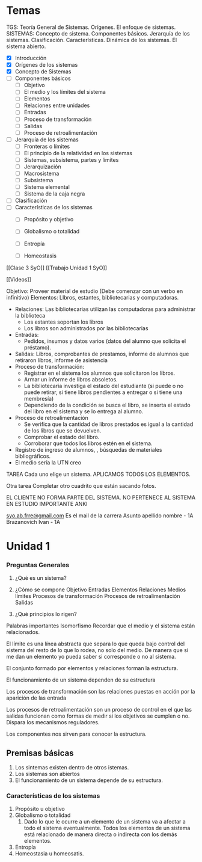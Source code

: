# Temas 
TGS: Teoría General de Sistemas. Orígenes. El enfoque de sistemas. SISTEMAS: Concepto de sistema. Componentes básicos. Jerarquía de los sistemas. Clasificación. Características. Dinámica de los sistemas. El sistema abierto.



+ [x] Introducción 
+ [x] Orígenes de los sistemas 
+ [x] Concepto de Sistemas 
+ [ ] Componentes básicos 
	+ [ ] Objetivo
	+ [ ] El medio y los límites del sistema 
	+ [ ] Elementos 
	+ [ ] Relaciones entre unidades
	+ [ ] Entradas 
	+ [ ] Proceso de transformación 
	+ [ ] Salidas
	+ [ ] Proceso de retroalimentación
+ [ ] Jerarquía de los sistemas
	+ [ ] Fronteras o límites
	+ [ ] El principio de la relatividad en los sistemas
	+ [ ] Sistemas, subsistema, partes y límites
	+ [ ] Jerarquización
	+ [ ] Macrosistema
	+ [ ] Subsistema
	+ [ ] Sistema elemental
	+ [ ] Sistema de la caja negra 
+ [ ]  Clasificación
+ [ ] Características de los sistemas 
	+ [ ] Propósito y objetivo
	+ [ ] Globalismo o totalidad
	+ [ ] Entropía 
	+ [ ] Homeostasis 



[[Clase 3 SyO]]
[[Trabajo Unidad 1 SyO]]

[[Videos]]












Objetivo: Proveer material de estudio  (Debe comenzar con un verbo en infinitivo)
Elementos: LIbros, estantes, bibliotecarias y computadoras.
+ Relaciones: Las bibliotecarias utilizan las computadoras para administrar la biblioteca
	+ Los estantes soportan los libros 
	+ Los libros son administrados por las bibliotecarias 
+ Entradas:
	+ Pedidos, insumos y datos varios (datos del alumno que solicita el préstamo).
+ Salidas: Libros, comprobantes de prestamos, informe de alumnos que retiraron libros, informe de asistencia 
+ Proceso de transformación: 
	+ Registrar en el sistema los alumnos que solicitaron los libros.
	+ Armar un informe de libros absoletos. 
	+ La bibliotecaria investiga el estado del estudiante (si puede o no puede retirar, si tiene libros pendientes a entregar o si tiene una membresía)
	+  Dependiendo de la condición se busca el libro, se inserta el estado del libro en el sistema y se lo entrega al alumno.
+ Proceso de retroalimentación
	+ Se verifica que la cantidad de libros prestados es igual a la cantidad de los libros que se devuelven. 
	+ Comprobar el estado del libro. 
	+ Corroborar que todos los libros estén en el sistema.
+ Registro de ingreso de alumnos, , búsquedas de materiales bibliográficos. 
+ El medio sería la UTN creo

TAREA
Cada uno elige un sistema. APLICAMOS TODOS LOS ELEMENTOS.

Otra tarea
Completar otro cuadrito que están sacando fotos. 



EL CLIENTE NO FORMA PARTE DEL SISTEMA. NO PERTENECE AL SISTEMA EN ESTUDIO IMPORTANTE ANKI 







syo.ab.frre@gmail.com Es el mail de la carrera 
Asunto apellido nombre - 1A  Brazanovich Ivan - 1A





# Unidad 1
### Preguntas Generales
1. ¿Qué es un sistema?
2. ¿Cómo se compone
	Objetivo 
	Entradas 
	Elementos 
	Relaciones 
	Medios
	límites
	Procesos de transformación
	Procesos de retroalimentación 
	Salidas
	
	
1. ¿Qué principios lo rigen?

Palabras importantes Isomorfismo
Recordar que el medio y el sistema están relacionados. 

El límite es una línea abstracta que separa lo que queda bajo control del sistema del resto de lo que lo rodea, no solo del medio. De manera que si me dan un elemento yo pueda saber si corresponde o no al sistema. 


El conjunto formado por elementos y relaciones forman la estructura. 

El funcionamiento de un sistema dependen de su estructura 

Los procesos de transformación son las relaciones puestas en acción por la aparición de las entrada

Los procesos de retroalimentación son un proceso de control en el que las salidas funcionan como formas de medir si los objetivos se cumplen o no.  Dispara los mecanismos reguladores. 

Los componentes nos sirven para conocer la estructura. 


## Premisas básicas
1. Los sintemas existen dentro de otros istemas. 
2. Los sistemas son abiertos 
3. El funcionamiento de un sistema depende de su estructura.






### Características de los sistemas 
1. Propósito u objetivo 
2. Globalismo o totalidad
	1. Dado lo que le ocurre a un elemento de un sistema va a afectar a todo el sistema eventualmente. Todos los elementos de un sistema está relacionado de manera directa o indirecta con los demás elementos. 
3. Entropía
4. Homeostasia u homeosatis.